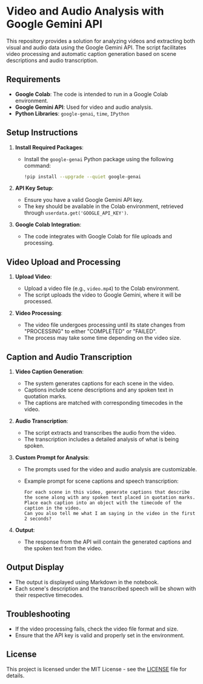 # Video and Audio Analysis with Google Gemini API

This repository provides a solution for analyzing videos and extracting both visual and audio data using the Google Gemini API. The script facilitates video processing and automatic caption generation based on scene descriptions and audio transcription.

## Requirements

- **Google Colab**: The code is intended to run in a Google Colab environment.
- **Google Gemini API**: Used for video and audio analysis.
- **Python Libraries**: `google-genai`, `time`, `IPython`

## Setup Instructions

1. **Install Required Packages**:
   - Install the `google-genai` Python package using the following command:

     ```bash
     !pip install --upgrade --quiet google-genai
     ```

2. **API Key Setup**:
   - Ensure you have a valid Google Gemini API key.
   - The key should be available in the Colab environment, retrieved through `userdata.get('GOOGLE_API_KEY')`.

3. **Google Colab Integration**:
   - The code integrates with Google Colab for file uploads and processing.

## Video Upload and Processing

1. **Upload Video**:
   - Upload a video file (e.g., `video.mp4`) to the Colab environment.
   - The script uploads the video to Google Gemini, where it will be processed.

2. **Video Processing**:
   - The video file undergoes processing until its state changes from "PROCESSING" to either "COMPLETED" or "FAILED".
   - The process may take some time depending on the video size.

## Caption and Audio Transcription

1. **Video Caption Generation**:
   - The system generates captions for each scene in the video.
   - Captions include scene descriptions and any spoken text in quotation marks.
   - The captions are matched with corresponding timecodes in the video.

2. **Audio Transcription**:
   - The script extracts and transcribes the audio from the video.
   - The transcription includes a detailed analysis of what is being spoken.

3. **Custom Prompt for Analysis**:
   - The prompts used for the video and audio analysis are customizable.
   - Example prompt for scene captions and speech transcription:

     ```text
     For each scene in this video, generate captions that describe the scene along with any spoken text placed in quotation marks.
     Place each caption into an object with the timecode of the caption in the video.
     Can you also tell me what I am saying in the video in the first 2 seconds?
     ```

4. **Output**:
   - The response from the API will contain the generated captions and the spoken text from the video.

## Output Display

- The output is displayed using Markdown in the notebook.
- Each scene's description and the transcribed speech will be shown with their respective timecodes.

## Troubleshooting

- If the video processing fails, check the video file format and size.
- Ensure that the API key is valid and properly set in the environment.

## License

This project is licensed under the MIT License - see the [LICENSE](LICENSE) file for details.